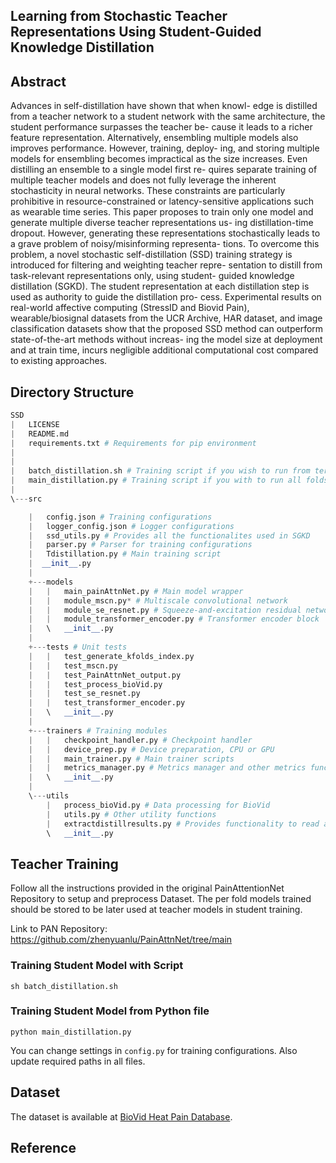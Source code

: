 ## Learning from Stochastic Teacher Representations Using Student-Guided Knowledge Distillation



## Abstract


<!-- <div style="text-align:center">
  <img src=/>
</div> -->

Advances in self-distillation have shown that when knowl-
edge is distilled from a teacher network to a student network with the
same architecture, the student performance surpasses the teacher be-
cause it leads to a richer feature representation. Alternatively, ensembling
multiple models also improves performance. However, training, deploy-
ing, and storing multiple models for ensembling becomes impractical as
the size increases. Even distilling an ensemble to a single model first re-
quires separate training of multiple teacher models and does not fully
leverage the inherent stochasticity in neural networks. These constraints
are particularly prohibitive in resource-constrained or latency-sensitive
applications such as wearable time series. This paper proposes to train
only one model and generate multiple diverse teacher representations us-
ing distillation-time dropout. However, generating these representations
stochastically leads to a grave problem of noisy/misinforming representa-
tions. To overcome this problem, a novel stochastic self-distillation (SSD)
training strategy is introduced for filtering and weighting teacher repre-
sentation to distill from task-relevant representations only, using student-
guided knowledge distillation (SGKD). The student representation at
each distillation step is used as authority to guide the distillation pro-
cess. Experimental results on real-world affective computing (StressID
and Biovid Pain), wearable/biosignal datasets from the UCR Archive,
HAR dataset, and image classification datasets show that the proposed
SSD method can outperform state-of-the-art methods without increas-
ing the model size at deployment and at train time, incurs negligible
additional computational cost compared to existing approaches.


## Directory Structure
```python
SSD
|   LICENSE
|   README.md
|   requirements.txt # Requirements for pip environment
|   
|
|   batch_distillation.sh # Training script if you wish to run from terminal
|   main_distillation.py # Training script if you with to run all folds from .py file       
|       
\---src

    |   config.json # Training configurations
    |   logger_config.json # Logger configurations
    |   ssd_utils.py # Provides all the functionalites used in SGKD
    |   parser.py # Parser for training configurations
    |   Tdistillation.py # Main training script
    |  __init__.py
    |   
    +---models
    |   |   main_painAttnNet.py # Main model wrapper
    |   |   module_mscn.py* # Multiscale convolutional network
    |   |   module_se_resnet.py # Squeeze-and-excitation residual network
    |   |   module_transformer_encoder.py # Transformer encoder block
    |   \   __init__.py
    |           
    +---tests # Unit tests
    |   |   test_generate_kfolds_index.py
    |   |   test_mscn.py
    |   |   test_PainAttnNet_output.py
    |   |   test_process_bioVid.py
    |   |   test_se_resnet.py
    |   |   test_transformer_encoder.py
    |   \   __init__.py
    |           
    +---trainers # Training modules
    |   |   checkpoint_handler.py # Checkpoint handler
    |   |   device_prep.py # Device preparation, CPU or GPU
    |   |   main_trainer.py # Main trainer scripts
    |   |   metrics_manager.py # Metrics manager and other metrics functions
    |   \   __init__.py
    |           
    \---utils
        |   process_bioVid.py # Data processing for BioVid
        |   utils.py # Other utility functions
        |   extractdistillresults.py # Provides functionality to read all the log files to calcluate average and per fold plots
        \   __init__.py

```  



## Teacher Training

Follow all the instructions provided in the original PainAttentionNet Repository to setup and preprocess Dataset. 
The per fold models trained should be stored to be later used at teacher models in student training.

Link to PAN Repository: https://github.com/zhenyuanlu/PainAttnNet/tree/main


### Training Student Model with Script
```
sh batch_distillation.sh
```
### Training Student Model from Python file
```
python main_distillation.py 
```

You can change settings in `config.py` for training configurations. Also update required paths in all files.


## Dataset
The dataset is available at [BioVid Heat Pain Database](https://www.nit.ovgu.de/BioVid.html).

## Reference

